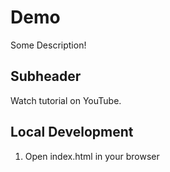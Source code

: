 # Demo

Some Description!

 ## Subheader

 Watch tutorial on YouTube.

 ## Local Development

 1. Open index.html in your browser
 